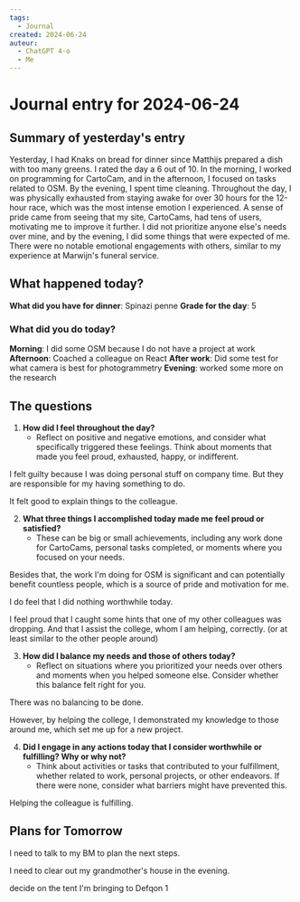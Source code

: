 ```yaml
---
tags:
  - Journal
created: 2024-06-24
auteur:
  - ChatGPT 4-o
  - Me
---
```

# Journal entry for 2024-06-24

## Summary of yesterday's entry

Yesterday, I had Knaks on bread for dinner since Matthijs prepared a dish with too many greens. I rated the day a 6 out of 10. In the morning, I worked on programming for CartoCam, and in the afternoon, I focused on tasks related to OSM. By the evening, I spent time cleaning. Throughout the day, I was physically exhausted from staying awake for over 30 hours for the 12-hour race, which was the most intense emotion I experienced. A sense of pride came from seeing that my site, CartoCams, had tens of users, motivating me to improve it further. I did not prioritize anyone else's needs over mine, and by the evening, I did some things that were expected of me. There were no notable emotional engagements with others, similar to my experience at Marwijn's funeral service.

## What happened today?

**What did you have for dinner**: Spinazi penne
**Grade for the day**: 5
### What did you do today?

**Morning**: I did some OSM because I do not have a project at work
**Afternoon**: Coached a colleague on React
**After work**: Did some test for what camera is best for photogrammetry
**Evening**: worked some more on the research
## The questions

1. **How did I feel throughout the day?**
   - Reflect on positive and negative emotions, and consider what specifically triggered these feelings. Think about moments that made you feel proud, exhausted, happy, or indifferent.

I felt guilty because I was doing personal stuff on company time.
But they are responsible for my having something to do.

It felt good to explain things to the colleague.

2. **What three things I accomplished today made me feel proud or satisfied?**
   - These can be big or small achievements, including any work done for CartoCams, personal tasks completed, or moments where you focused on your needs.

Besides that, the work I'm doing for OSM is significant and can potentially benefit countless people, which is a source of pride and motivation for me.

I do feel that I did nothing worthwhile today.

I feel proud that I caught some hints that one of my other colleagues was dropping.
And that I assist the college, whom I am helping, correctly. (or at least similar to the other people around)

3. **How did I balance my needs and those of others today?**
   - Reflect on situations where you prioritized your needs over others and moments when you helped someone else. Consider whether this balance felt right for you.

There was no balancing to be done.

However, by helping the college, I demonstrated my knowledge to those around me, which set me up for a new project.


4. **Did I engage in any actions today that I consider worthwhile or fulfilling? Why or why not?**
   - Think about activities or tasks that contributed to your fulfillment, whether related to work, personal projects, or other endeavors. If there were none, consider what barriers might have prevented this.

Helping the colleague is fulfilling.

## Plans for Tomorrow

I need to talk to my BM to plan the next steps.

I need to clear out my grandmother's house in the evening.

decide on the tent I'm bringing to Defqon 1